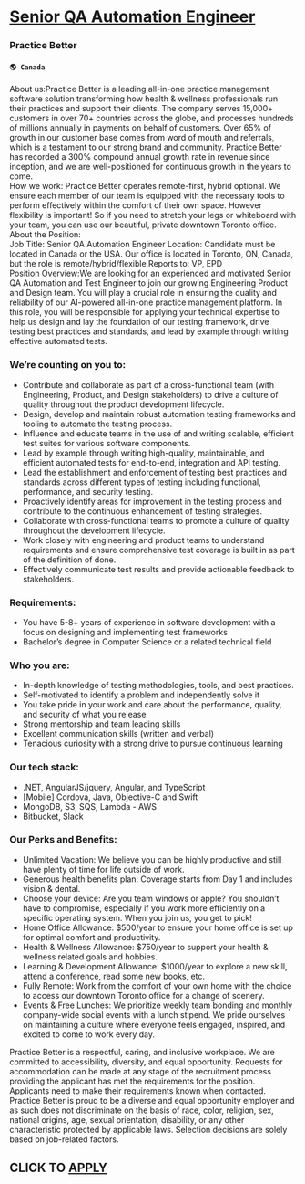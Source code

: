 # [Senior QA Automation Engineer](https://www.remotewlb.com/apply/senior-qa-automation-engineer-79076)  
### Practice Better  
#### `🌎 Canada`  
About us:Practice Better is a leading all-in-one practice management software solution transforming how health & wellness professionals run their practices and support their clients. The company serves 15,000+ customers in over 70+ countries across the globe, and processes hundreds of millions annually in payments on behalf of customers. Over 65% of growth in our customer base comes from word of mouth and referrals, which is a testament to our strong brand and community. Practice Better has recorded a 300% compound annual growth rate in revenue since inception, and we are well-positioned for continuous growth in the years to come.  
How we work: Practice Better operates remote-first, hybrid optional. We ensure each member of our team is equipped with the necessary tools to perform effectively within the comfort of their own space. However flexibility is important! So if you need to stretch your legs or whiteboard with your team, you can use our beautiful, private downtown Toronto office.  
About the Position:  
Job Title: Senior QA Automation Engineer Location: Candidate must be located in Canada or the USA. Our office is located in Toronto, ON, Canada, but the role is remote/hybrid/flexible.Reports to: VP, EPD  
Position Overview:We are looking for an experienced and motivated Senior QA Automation and Test Engineer to join our growing Engineering Product and Design team. You will play a crucial role in ensuring the quality and reliability of our AI-powered all-in-one practice management platform. In this role, you will be responsible for applying your technical expertise to help us design and lay the foundation of our testing framework, drive testing best practices and standards, and lead by example through writing effective automated tests.  

### We’re counting on you to:

  * Contribute and collaborate as part of a cross-functional team (with Engineering, Product, and Design stakeholders) to drive a culture of quality throughout the product development lifecycle. 
  * Design, develop and maintain robust automation testing frameworks and tooling to automate the testing process. 
  * Influence and educate teams in the use of and writing scalable, efficient test suites for various software components.
  * Lead by example through writing high-quality, maintainable, and efficient automated tests for end-to-end, integration and API testing. 
  * Lead the establishment and enforcement of testing best practices and standards across different types of testing including functional, performance, and security testing. 
  * Proactively identify areas for improvement in the testing process and contribute to the continuous enhancement of testing strategies. 
  * Collaborate with cross-functional teams to promote a culture of quality throughout the development lifecycle. 
  * Work closely with engineering and product teams to understand requirements and ensure comprehensive test coverage is built in as part of the definition of done. 
  * Effectively communicate test results and provide actionable feedback to stakeholders. 

### Requirements:

  * You have 5-8+ years of experience in software development with a focus on designing and implementing test frameworks
  * Bachelor’s degree in Computer Science or a related technical field 

### Who you are:

  * In-depth knowledge of testing methodologies, tools, and best practices. 
  * Self-motivated to identify a problem and independently solve it
  * You take pride in your work and care about the performance, quality, and security of what you release
  * Strong mentorship and team leading skills 
  * Excellent communication skills (written and verbal) 
  * Tenacious curiosity with a strong drive to pursue continuous learning 

### Our tech stack:

  * .NET, AngularJS/jquery, Angular, and TypeScript 
  * [Mobile] Cordova, Java, Objective-C and Swift
  * MongoDB, S3, SQS, Lambda - AWS 
  * Bitbucket, Slack

### Our Perks and Benefits:

  * Unlimited Vacation: We believe you can be highly productive and still have plenty of time for life outside of work.
  * Generous health benefits plan: Coverage starts from Day 1 and includes vision & dental.
  * Choose your device: Are you team windows or apple? You shouldn’t have to compromise, especially if you work more efficiently on a specific operating system. When you join us, you get to pick!
  * Home Office Allowance: $500/year to ensure your home office is set up for optimal comfort and productivity.
  * Health & Wellness Allowance: $750/year to support your health & wellness related goals and hobbies.
  * Learning & Development Allowance: $1000/year to explore a new skill, attend a conference, read some new books, etc.
  * Fully Remote: Work from the comfort of your own home with the choice to access our downtown Toronto office for a change of scenery. 
  * Events & Free Lunches: We prioritize weekly team bonding and monthly company-wide social events with a lunch stipend. We pride ourselves on maintaining a culture where everyone feels engaged, inspired, and excited to come to work every day.

  
  
Practice Better is a respectful, caring, and inclusive workplace. We are committed to accessibility, diversity, and equal opportunity. Requests for accommodation can be made at any stage of the recruitment process providing the applicant has met the requirements for the position. Applicants need to make their requirements known when contacted.  
Practice Better is proud to be a diverse and equal opportunity employer and as such does not discriminate on the basis of race, color, religion, sex, national origins, age, sexual orientation, disability, or any other characteristic protected by applicable laws. Selection decisions are solely based on job-related factors.  
## CLICK TO [APPLY](https://www.remotewlb.com/apply/senior-qa-automation-engineer-79076)

